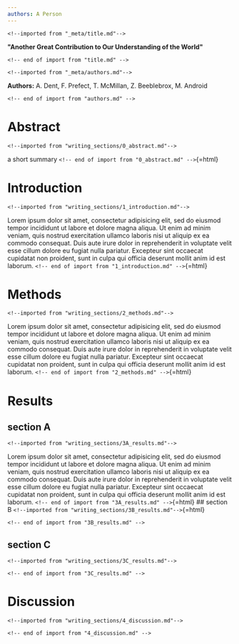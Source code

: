 ```yaml
---
authors: A Person
---
```

```{=html}
<!--imported from "_meta/title.md"-->
```
**"Another Great Contribution to Our Understanding of the World"**

```{=html}
<!-- end of import from "title.md" -->
```
```{=html}
<!--imported from "_meta/authors.md"-->
```
**Authors:** A. Dent, F. Prefect, T. McMillan, Z. Beeblebrox, M. Android

```{=html}
<!-- end of import from "authors.md" -->
```
# Abstract

```{=html}
<!--imported from "writing_sections/0_abstract.md"-->
```
a short summary `<!-- end of import from "0_abstract.md" -->`{=html}

# Introduction

```{=html}
<!--imported from "writing_sections/1_introduction.md"-->
```
Lorem ipsum dolor sit amet, consectetur adipisicing elit, sed do eiusmod
tempor incididunt ut labore et dolore magna aliqua. Ut enim ad minim
veniam, quis nostrud exercitation ullamco laboris nisi ut aliquip ex ea
commodo consequat. Duis aute irure dolor in reprehenderit in voluptate
velit esse cillum dolore eu fugiat nulla pariatur. Excepteur sint
occaecat cupidatat non proident, sunt in culpa qui officia deserunt
mollit anim id est laborum.
`<!-- end of import from "1_introduction.md" -->`{=html}

# Methods

```{=html}
<!--imported from "writing_sections/2_methods.md"-->
```
Lorem ipsum dolor sit amet, consectetur adipisicing elit, sed do eiusmod
tempor incididunt ut labore et dolore magna aliqua. Ut enim ad minim
veniam, quis nostrud exercitation ullamco laboris nisi ut aliquip ex ea
commodo consequat. Duis aute irure dolor in reprehenderit in voluptate
velit esse cillum dolore eu fugiat nulla pariatur. Excepteur sint
occaecat cupidatat non proident, sunt in culpa qui officia deserunt
mollit anim id est laborum.
`<!-- end of import from "2_methods.md" -->`{=html}

# Results

## section A

```{=html}
<!--imported from "writing_sections/3A_results.md"-->
```
Lorem ipsum dolor sit amet, consectetur adipisicing elit, sed do eiusmod
tempor incididunt ut labore et dolore magna aliqua. Ut enim ad minim
veniam, quis nostrud exercitation ullamco laboris nisi ut aliquip ex ea
commodo consequat. Duis aute irure dolor in reprehenderit in voluptate
velit esse cillum dolore eu fugiat nulla pariatur. Excepteur sint
occaecat cupidatat non proident, sunt in culpa qui officia deserunt
mollit anim id est laborum.
`<!-- end of import from "3A_results.md" -->`{=html} \## section B
`<!--imported from "writing_sections/3B_results.md"-->`{=html}

```{=html}
<!-- end of import from "3B_results.md" -->
```
## section C

```{=html}
<!--imported from "writing_sections/3C_results.md"-->
```
```{=html}
<!-- end of import from "3C_results.md" -->
```



























# Discussion

```{=html}
<!--imported from "writing_sections/4_discussion.md"-->
```
```{=html}
<!-- end of import from "4_discussion.md" -->
```

